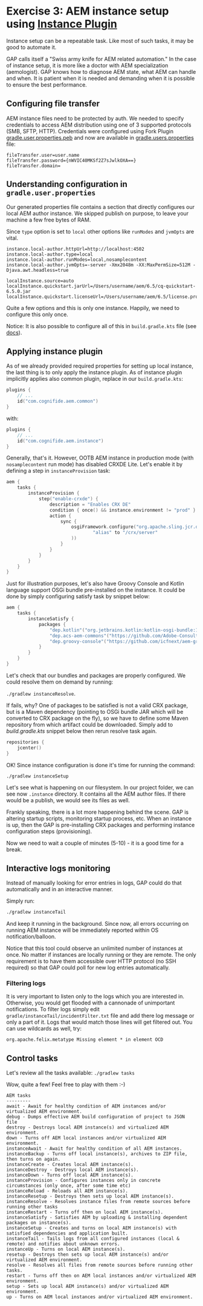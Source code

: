 # Exercise 3: AEM instance setup using [Instance Plugin](https://github.com/Cognifide/gradle-aem-plugin#instance-plugin)

Instance setup can be a repeatable task. Like most of such tasks, it may be good to automate it.

GAP calls itself a "Swiss army knife for AEM related automation." In the case of instance setup, it is more like a doctor with AEM specialization (aemologist). GAP knows how to diagnose AEM state, what AEM can handle and when. It is patient when it is needed and demanding when it is possible to ensure the best performance.

## Configuring file transfer

AEM instance files need to be protected by auth. We needed to specify credentials to access AEM distribution using one of 3 supported protocols (SMB, SFTP, HTTP). Credentials were configured using Fork Plugin [gradle.user.properties.peb](gradle/fork/gradle.user.properties.peb) and now are available in [gradle.users.properties](gradle.user.properties) file:

```properties
fileTransfer.user=user.name
fileTransfer.password={nWVIC40MKSf2Z7sJwlkOXA==}
fileTransfer.domain=
```

## Understanding configuration in `gradle.user.properties`

Our generated properties file contains a section that directly configures our local AEM author instance. We skipped publish on purpose, to leave your machine a few free bytes of RAM.

Since `type` option is set to `local` other options like `runModes` and `jvmOpts` are vital.

```properties
instance.local-author.httpUrl=http://localhost:4502
instance.local-author.type=local
instance.local-author.runModes=local,nosamplecontent
instance.local-author.jvmOpts=-server -Xmx2048m -XX:MaxPermSize=512M -Djava.awt.headless=true

localInstance.source=auto
localInstance.quickstart.jarUrl=/Users/username/aem/6.5/cq-quickstart-6.5.0.jar
localInstance.quickstart.licenseUrl=/Users/username/aem/6.5/license.properties
```

Quite a few options and this is only one instance. Happily, we need to configure this only once.

Notice: It is also possible to configure all of this in `build.gradle.kts` file (see [docs](https://github.com/Cognifide/gradle-aem-plugin#instance-plugin)).
 
## Applying instance plugin

As of we already provided required properties for setting up local instance, the last thing is to only apply the instance plugin.
As of instance plugin implicitly applies also common plugin, replace in our `build.gradle.kts`:

```kotlin
plugins {
    // ...
    id("com.cognifide.aem.common")
}
```

with:

```kotlin
plugins {
    // ...
    id("com.cognifide.aem.instance")
}
```

Generally, that's it. However, OOTB AEM instance in production mode (with `nosamplecontent` run mode) has disabled CRXDE Lite. 
Let's enable it by defining a step in `instanceProvision` task:

```kotlin
aem {
    tasks {
        instanceProvision {
            step("enable-crxde") {
                description = "Enables CRX DE"
                condition { once() && instance.environment != "prod" }
                action {
                    sync {
                        osgiFramework.configure("org.apache.sling.jcr.davex.impl.servlets.SlingDavExServlet", mapOf(
                                "alias" to "/crx/server"
                        ))
                    }
                }
            }
        }   
    }   
}
```

Just for illustration purposes, let's also have Groovy Console and Kotlin language support OSGi bundle pre-installed on the instance. 
It could be done by simply configuring satisfy task by snippet below:

```kotlin
aem {
    tasks {
        instanceSatisfy {
            packages {
                "dep.kotlin"("org.jetbrains.kotlin:kotlin-osgi-bundle:1.3.50")
                "dep.acs-aem-commons"("https://github.com/Adobe-Consulting-Services/acs-aem-commons/releases/download/acs-aem-commons-4.0.0/acs-aem-commons-content-4.0.0-min.zip")
                "dep.groovy-console"("https://github.com/icfnext/aem-groovy-console/releases/download/13.0.0/aem-groovy-console-13.0.0.zip")
            }
        }
    }   
}
```

Let's check that our bundles and packages are properly configured. We could resolve them on demand by running:
 
`./gradlew instanceResolve`.

If fails, why? One of packages to be satisfied is not a valid CRX package, but is a Maven dependency (pointing to OSGi bundle JAR which will be converted to CRX package on the fly), so we have to define some Maven repository from which artifact could be downloaded.
Simply add to *build.gradle.kts* snippet below then rerun resolve task again.

```kotlin
repositories {
    jcenter()
}
```

OK! Since instance configuration is done it's time for running the command:

`./gradlew instanceSetup`

Let's see what is happening on our filesystem. In our project folder, we can see now `.instance` directory. It contains all the AEM author files. If there would be a publish, we would see its files as well.

Frankly speaking, there is a lot more happening behind the scene. GAP is altering startup scripts, monitoring startup process, etc. 
When an instance is up, then the GAP is pre-installing CRX packages and performing instance configuration steps (provisioning). 

Now we need to wait a couple of minutes (5-10) - it is a good time for a break.

## Interactive logs monitoring

Instead of manually looking for error entries in logs, GAP could do that automatically and in an interactive manner. 

Simply run:

```bash
./gradlew instanceTail
```

And keep it running in the background. Since now, all errors occurring on running AEM instance will be immediately reported within OS notification/balloon.

Notice that this tool could observe an unlimited number of instances at once. No matter if instances are locally running or they are remote.
The only requirement is to have them accessible over HTTP protocol (no SSH required) so that GAP could poll for new log entries automatically.

### Filtering logs

It is very important to listen only to the logs which you are interested in. Otherwise, you would get flooded with a cannonade of unimportant notifications. To filter logs simply edit `gradle/instanceTail/incidentFilter.txt` file and add there log message or only a part of it. Logs that would match those lines will get filtered out. You can use wildcards as well, try:

```text
org.apache.felix.metatype Missing element * in element OCD
```

## Control tasks

Let's review all the tasks available:
`./gradlew tasks`

Wow, quite a few! Feel free to play with them :-)

```
AEM tasks
---------
await - Await for healthy condition of AEM instances and/or virtualized AEM environment.
debug - Dumps effective AEM build configuration of project to JSON file
destroy - Destroys local AEM instance(s) and virtualized AEM environment.
down - Turns off AEM local instances and/or virtualized AEM environment.
instanceAwait - Await for healthy condition of all AEM instances.
instanceBackup - Turns off local instance(s), archives to ZIP file, then turns on again.
instanceCreate - Creates local AEM instance(s).
instanceDestroy - Destroys local AEM instance(s).
instanceDown - Turns off local AEM instance(s).
instanceProvision - Configures instances only in concrete circumstances (only once, after some time etc)
instanceReload - Reloads all AEM instance(s).
instanceResetup - Destroys then sets up local AEM instance(s).
instanceResolve - Resolves instance files from remote sources before running other tasks
instanceRestart - Turns off then on local AEM instance(s).
instanceSatisfy - Satisfies AEM by uploading & installing dependent packages on instance(s).
instanceSetup - Creates and turns on local AEM instance(s) with satisfied dependencies and application built.
instanceTail - Tails logs from all configured instances (local & remote) and notifies about unknown errors.
instanceUp - Turns on local AEM instance(s).
resetup - Destroys then sets up local AEM instance(s) and/or virtualized AEM environment.
resolve - Resolves all files from remote sources before running other tasks.
restart - Turns off then on AEM local instances and/or virtualized AEM environment.
setup - Sets up local AEM instance(s) and/or virtualized AEM environment.
up - Turns on AEM local instances and/or virtualized AEM environment.
```
